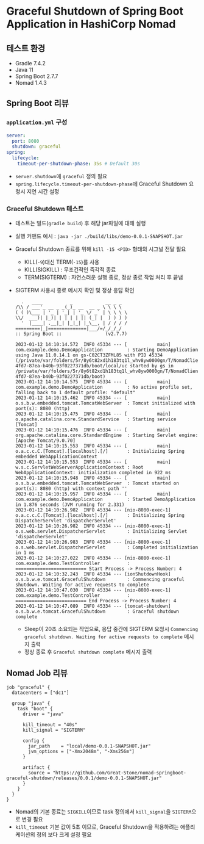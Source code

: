 # Graceful Shutdown of Spring Boot Application in HashiCorp Nomad

## 테스트 환경

- Gradle 7.4.2
- Java 11
- Spring Boot 2.7.7
- Nomad 1.4.3

## Spring Boot 리뷰

### `application.yml` 구성

```yaml
server:
  port: 8080
  shutdown: graceful 
spring:
  lifecycle:
    timeout-per-shutdown-phase: 35s # Default 30s
```

- `server.shutdown`에 `graceful` 정의 필요
- `spring.lifecycle.timeout-per-shutdown-phase`에 Graceful Shutdown 요청시 지연 시간 설정

### Graceful Shutdown 테스트

- 테스트는 빌드(`gradle build`) 후 해당 jar파일에 대해 실행
- 실행 커맨드 예시 : `java -jar ./build/libs/demo-0.0.1-SNAPSHOT.jar`
- Graceful Shutdown 종료를 위해 `kill -15 <PID>` 형태의 시그널 전달 필요
  - KILL(`-9`)대신 TERM(`-15`)를 사용
  - KILL(SIGKILL) : 무조건적인 즉각적 종료
  - TERM(SIGTERM) : 자연스러운 실행 종료, 정상 종료 작업 처리 후 끝냄

- SIGTERM 사용시 종료 메시지 확인 및 정상 응답 확인
  ```log
    .   ____          _            __ _ _
  /\\ / ___'_ __ _ _(_)_ __  __ _ \ \ \ \
  ( ( )\___ | '_ | '_| | '_ \/ _` | \ \ \ \
  \\/  ___)| |_)| | | | | || (_| |  ) ) ) )
    '  |____| .__|_| |_|_| |_\__, | / / / /
  =========|_|==============|___/=/_/_/_/
  :: Spring Boot ::                (v2.7.7)

  2023-01-12 14:10:14.572  INFO 45334 --- [           main] com.example.demo.DemoApplication         : Starting DemoApplication using Java 11.0.14.1 on gs-C02CT3ZFML85 with PID 45334 (/private/var/folders/5r/8y6t82xd1h183tq1l_whv8yw0000gn/T/NomadClient2000479524/d5d8f4a6-4fd7-87ea-b40b-93f0227371db/boot/local/uc started by gs in /private/var/folders/5r/8y6t82xd1h183tq1l_whv8yw0000gn/T/NomadClient2000479524/d5d8f4a6-4fd7-87ea-b40b-93f0227371db/boot)
  2023-01-12 14:10:14.575  INFO 45334 --- [           main] com.example.demo.DemoApplication         : No active profile set, falling back to 1 default profile: "default"
  2023-01-12 14:10:15.462  INFO 45334 --- [           main] o.s.b.w.embedded.tomcat.TomcatWebServer  : Tomcat initialized with port(s): 8080 (http)
  2023-01-12 14:10:15.475  INFO 45334 --- [           main] o.apache.catalina.core.StandardService   : Starting service [Tomcat]
  2023-01-12 14:10:15.476  INFO 45334 --- [           main] org.apache.catalina.core.StandardEngine  : Starting Servlet engine: [Apache Tomcat/9.0.70]
  2023-01-12 14:10:15.553  INFO 45334 --- [           main] o.a.c.c.C.[Tomcat].[localhost].[/]       : Initializing Spring embedded WebApplicationContext
  2023-01-12 14:10:15.553  INFO 45334 --- [           main] w.s.c.ServletWebServerApplicationContext : Root WebApplicationContext: initialization completed in 922 ms
  2023-01-12 14:10:15.948  INFO 45334 --- [           main] o.s.b.w.embedded.tomcat.TomcatWebServer  : Tomcat started on port(s): 8080 (http) with context path ''
  2023-01-12 14:10:15.957  INFO 45334 --- [           main] com.example.demo.DemoApplication         : Started DemoApplication in 1.876 seconds (JVM running for 2.331)
  2023-01-12 14:10:26.982  INFO 45334 --- [nio-8080-exec-1] o.a.c.c.C.[Tomcat].[localhost].[/]       : Initializing Spring DispatcherServlet 'dispatcherServlet'
  2023-01-12 14:10:26.982  INFO 45334 --- [nio-8080-exec-1] o.s.web.servlet.DispatcherServlet        : Initializing Servlet 'dispatcherServlet'
  2023-01-12 14:10:26.983  INFO 45334 --- [nio-8080-exec-1] o.s.web.servlet.DispatcherServlet        : Completed initialization in 1 ms
  2023-01-12 14:10:27.022  INFO 45334 --- [nio-8080-exec-1] com.example.demo.TestController          : ========================== Start Process -> Process Number: 4
  2023-01-12 14:10:32.243  INFO 45334 --- [ionShutdownHook] o.s.b.w.e.tomcat.GracefulShutdown        : Commencing graceful shutdown. Waiting for active requests to complete
  2023-01-12 14:10:47.030  INFO 45334 --- [nio-8080-exec-1] com.example.demo.TestController          : ========================== End Process -> Process Number: 4
  2023-01-12 14:10:47.089  INFO 45334 --- [tomcat-shutdown] o.s.b.w.e.tomcat.GracefulShutdown        : Graceful shutdown complete
  ```
  - Sleep이 20초 소요되는 작업으로, 응답 중간에 SIGTERM 요청시 `Commencing graceful shutdown. Waiting for active requests to complete` 메시지 출력
  - 정상 종료 후 `Graceful shutdown complete` 메시지 출력

## Nomad Job 리뷰

```hcl
job "graceful" {
  datacenters = ["dc1"]
  
  group "java" {
    task "boot" {
      driver = "java"
      
      kill_timeout = "40s"
      kill_signal = "SIGTERM"

      config {
        jar_path    = "local/demo-0.0.1-SNAPSHOT.jar"
        jvm_options = ["-Xmx2048m", "-Xms256m"]
      }

      artifact {
        source = "https://github.com/Great-Stone/nomad-springboot-graceful-shutdown/releases/0.0.1/demo-0.0.1-SNAPSHOT.jar"
      }
    }
  }
}
```

- Nomad의 기본 종료는 `SIGKILL`이므로 task 정의에서 `kill_signal`을 `SIGTERM`으로 변경 필요
- `kill_timeout` 기본 값이 5초 이므로, Graceful Shutdown을 적용하려는 애플리케이션의 정의 보다 크게 설정 필요